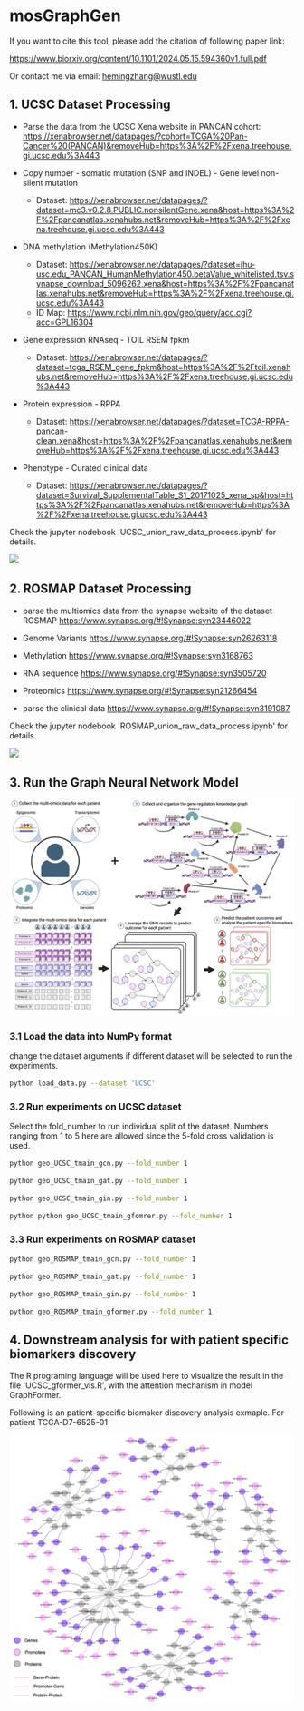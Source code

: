 # mosGraphGen

If you want to cite this tool, please add the citation of following paper link:

https://www.biorxiv.org/content/10.1101/2024.05.15.594360v1.full.pdf

Or contact me via email: hemingzhang@wustl.edu

## 1. UCSC Dataset Processing
* Parse the data from the UCSC Xena website in PANCAN cohort:
https://xenabrowser.net/datapages/?cohort=TCGA%20Pan-Cancer%20(PANCAN)&removeHub=https%3A%2F%2Fxena.treehouse.gi.ucsc.edu%3A443

* Copy number - somatic mutation (SNP and INDEL) - Gene level non-silent mutation
    * Dataset: https://xenabrowser.net/datapages/?dataset=mc3.v0.2.8.PUBLIC.nonsilentGene.xena&host=https%3A%2F%2Fpancanatlas.xenahubs.net&removeHub=https%3A%2F%2Fxena.treehouse.gi.ucsc.edu%3A443

* DNA methylation (Methylation450K)
    * Dataset: https://xenabrowser.net/datapages/?dataset=jhu-usc.edu_PANCAN_HumanMethylation450.betaValue_whitelisted.tsv.synapse_download_5096262.xena&host=https%3A%2F%2Fpancanatlas.xenahubs.net&removeHub=https%3A%2F%2Fxena.treehouse.gi.ucsc.edu%3A443
    * ID Map: https://www.ncbi.nlm.nih.gov/geo/query/acc.cgi?acc=GPL16304

* Gene expression RNAseq - TOIL RSEM fpkm
    * Dataset: https://xenabrowser.net/datapages/?dataset=tcga_RSEM_gene_fpkm&host=https%3A%2F%2Ftoil.xenahubs.net&removeHub=https%3A%2F%2Fxena.treehouse.gi.ucsc.edu%3A443
    
* Protein expression - RPPA
    * Dataset: https://xenabrowser.net/datapages/?dataset=TCGA-RPPA-pancan-clean.xena&host=https%3A%2F%2Fpancanatlas.xenahubs.net&removeHub=https%3A%2F%2Fxena.treehouse.gi.ucsc.edu%3A443

* Phenotype - Curated clinical data
    * Dataset: https://xenabrowser.net/datapages/?dataset=Survival_SupplementalTable_S1_20171025_xena_sp&host=https%3A%2F%2Fpancanatlas.xenahubs.net&removeHub=https%3A%2F%2Fxena.treehouse.gi.ucsc.edu%3A443



Check the jupyter nodebook 'UCSC_union_raw_data_process.ipynb' for details.
<!-- ![](./Paper-figures/UCSC-flowchart.png) -->
![](./Paper-figures/UCSC_v2.png)


## 2. ROSMAP Dataset Processing
* parse the multiomics data from the synapse website of the dataset ROSMAP https://www.synapse.org/#!Synapse:syn23446022
* Genome Variants https://www.synapse.org/#!Synapse:syn26263118
* Methylation https://www.synapse.org/#!Synapse:syn3168763
* RNA sequence https://www.synapse.org/#!Synapse:syn3505720
* Proteomics https://www.synapse.org/#!Synapse:syn21266454    

* parse the clinical data https://www.synapse.org/#!Synapse:syn3191087

Check the jupyter nodebook 'ROSMAP_union_raw_data_process.ipynb' for details.
<!-- ![](./Paper-figures/ROSMAP-flowchart.png) -->
![](./Paper-figures/Rosmap_v2.png)

## 3. Run the Graph Neural Network Model
![](./Paper-figures/Model.png)

### 3.1 Load the data into NumPy format
change the dataset arguments if different dataset will be selected to run the experiments.
```bash
python load_data.py --dataset 'UCSC'
```

### 3.2 Run experiments on UCSC dataset
Select the fold_number to run individual split of the dataset. Numbers ranging from 1 to 5 here are allowed since the 5-fold cross validation is used.
```bash
python geo_UCSC_tmain_gcn.py --fold_number 1
```

```bash
python geo_UCSC_tmain_gat.py --fold_number 1
```

```bash
python geo_UCSC_tmain_gin.py --fold_number 1
```

```bash
python python geo_UCSC_tmain_gfomrer.py --fold_number 1
```

### 3.3 Run experiments on ROSMAP dataset
```bash
python geo_ROSMAP_tmain_gcn.py --fold_number 1
```

```bash
python geo_ROSMAP_tmain_gat.py --fold_number 1
```

```bash
python geo_ROSMAP_tmain_gin.py --fold_number 1
```

```bash
python geo_ROSMAP_tmain_gformer.py --fold_number 1
```

## 4. Downstream analysis for with patient specific biomarkers discovery
The R programing language will be used here to visualize the result in the file 'UCSC_gformer_vis.R', with the attention mechanism in model GraphFormer.

Following is an patient-specific biomaker discovery analysis exmaple. For patient TCGA-D7-6525-01

![](./Paper-figures/Downstream-TCGA-D7-6525-01.png)
